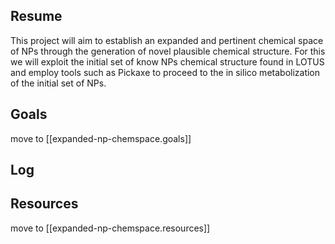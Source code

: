 
## Resume

This project will aim to establish an expanded and pertinent chemical space of NPs through the generation of novel plausible chemical structure.
For this we will exploit the initial set of know NPs chemical structure found in LOTUS and employ tools such as Pickaxe to proceed to the in silico metabolization of the initial set of NPs.

## Goals

move to [[expanded-np-chemspace.goals]]


## Log

## Resources

move to [[expanded-np-chemspace.resources]]

